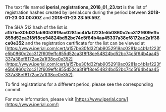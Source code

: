 The text file named **iperial_registrations_2018_01_23.txt** is the list of registration hashes created by iperial.com during the period between **2018-01-23 00:00:00Z** and **2018-01-23 23:59:59Z**.

The SHA 512 hash of the list is **a157be30fd32fab9052919ac0281ac4b1af223fe5b0860c2cc312f609effc855d52ca3f8ff8ce54824bd52bc74c5f64b4aa45337a38ef8172ae2a1f38ce0e352** and the registration certificate for the list can be viewed at [https://www.iperial.com/cert/a157be30fd32fab9052919ac0281ac4b1af223fe5b0860c2cc312f609effc855d52ca3f8ff8ce54824bd52bc74c5f64b4aa45337a38ef8172ae2a1f38ce0e352](https://www.iperial.com/cert/a157be30fd32fab9052919ac0281ac4b1af223fe5b0860c2cc312f609effc855d52ca3f8ff8ce54824bd52bc74c5f64b4aa45337a38ef8172ae2a1f38ce0e352).

To find registrations for a different period, please see the corresponding commit.

For more information, please visit [https://www.iperial.com/](https://www.iperial.com/)
